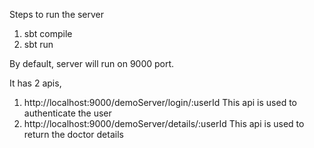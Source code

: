Steps to run the server
1. sbt compile
2. sbt run



By default, server will run on 9000 port.

It has 2 apis,
1. http://localhost:9000/demoServer/login/:userId
   This api is used to authenticate the user
2. http://localhost:9000/demoServer/details/:userId
   This api is used to return the doctor details
